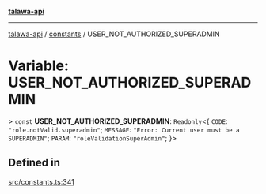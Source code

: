 [**talawa-api**](../../README.md)

***

[talawa-api](../../modules.md) / [constants](../README.md) / USER\_NOT\_AUTHORIZED\_SUPERADMIN

# Variable: USER\_NOT\_AUTHORIZED\_SUPERADMIN

\> `const` **USER\_NOT\_AUTHORIZED\_SUPERADMIN**: `Readonly`\<\{ `CODE`: `"role.notValid.superadmin"`; `MESSAGE`: `"Error: Current user must be a SUPERADMIN"`; `PARAM`: `"roleValidationSuperAdmin"`; \}\>

## Defined in

[src/constants.ts:341](https://github.com/PalisadoesFoundation/talawa-api/blob/4b5c74fd36bcfc2e36f3a06b67d517e865c188be/src/constants.ts#L341)
